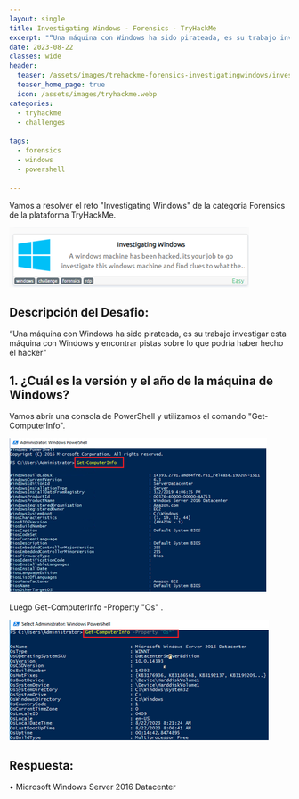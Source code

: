 ```yaml
---
layout: single
title: Investigating Windows - Forensics - TryHackMe
excerpt: "“Una máquina con Windows ha sido pirateada, es su trabajo investigar esta máquina con Windows y encontrar pistas sobre lo que podría haber hecho el hacker."
date: 2023-08-22
classes: wide
header:
  teaser: /assets/images/trehackme-forensics-investigatingwindows/investigating.png
  teaser_home_page: true
  icon: /assets/images/tryhackme.webp
categories:
  - tryhackme
  - challenges
 
tags:  
  - forensics
  - windows
  - powershell
    
---
```


Vamos a resolver el reto "Investigating Windows" de la categoria Forensics de la plataforma TryHackMe.

![](/assets/images/trehackme-forensics-investigatingwindows/investigating2.png)

## Descripción del Desafio:

“Una máquina con Windows ha sido pirateada, es su trabajo investigar esta máquina con Windows y encontrar pistas sobre lo que podría haber hecho el hacker"

## 1. ¿Cuál es la versión y el año de la máquina de Windows?

Vamos abrir una consola de PowerShell y utilizamos el comando "Get-ComputerInfo".

![](/assets/images/trehackme-forensics-investigatingwindows/investigating3.png)

Luego Get-ComputerInfo -Property "Os" .

![](/assets/images/trehackme-forensics-investigatingwindows/investigating4.png)

## Respuesta:  
• Microsoft Windows Server 2016 Datacenter
